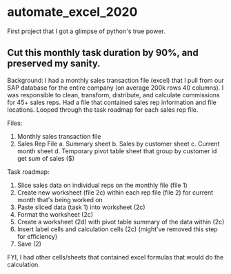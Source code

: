 # automate_excel_2020

First project that I got a glimpse of python's true power. 
## Cut this monthly task duration by 90%, and preserved my sanity.

Background:
I had a monthly sales transaction file (excel) that I pull from our SAP database for the entire company (on average 200k rows 40 columns). I was responsible to clean, transform, distribute, and calculate commissions for 45+ sales reps. Had a file that contained sales rep information and file locations. Looped through the task roadmap for each sales rep file.

Files: 
1. Monthly sales transaction file
2. Sales Rep File
  a. Summary sheet
  b. Sales by customer sheet
  c. Current month sheet
  d. Temporary pivot table sheet that group by customer id get sum of sales ($)

Task roadmap: 
1. Slice sales data on individual reps on the monthly file (file 1)
2. Create new worksheet (file 2c) within each rep file (file 2) for current month that's being worked on
3. Paste sliced data (task 1) into worksheet (2c)
4. Format the worksheet (2c)
5. Create a worksheet (2d) with pivot table summary of the data within (2c)
6. Insert label cells and calculation cells (2c) (might've removed this step for efficiency)
8. Save (2)

FYI, I had other cells/sheets that contained excel formulas that would do the calculation.

